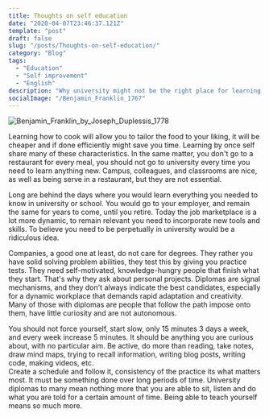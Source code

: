```yaml
---
title: Thoughts on self education
date: "2020-04-07T23:46:37.121Z"
template: "post"
draft: false
slug: "/posts/Thoughts-on-self-education/"
category: "Blog"
tags:
  - "Education"
  - "Self improvement"
  - "English"
description: "Why university might not be the right place for learning."
socialImage: "/Benjamin_Franklin_1767"
---
```

![Benjamin_Franklin_by_Joseph_Duplessis_1778](/Benjamin_Franklin_1767.jpg)

Learning how to cook will allow you to tailor the food to your liking, it will be cheaper and if done efficiently might save you time. Learning by once self share many of these characteristics. In the same matter, you don't go to a restaurant for every meal, you should not go to university every time you need to learn anything new. Campus, colleagues, and classrooms are nice, as well as being serve in a restaurant, but they are not essential.

Long are behind the days where you would learn everything you needed to know in university or school. You would go to your employer, and remain the same for years to come, until you retire.
Today the job marketplace is a lot more dynamic, to remain relevant you need to incorporate new tools and skills. To believe you need to be perpetually in university would be a ridiculous idea.

Companies, a good one at least, do not care for degrees. They rather you have solid solving problem abilities, they test this by giving you practice tests. They need self-motivated, knowledge-hungry people that finish what they start. That's why they ask about personal projects. Diplomas are signal mechanisms,  and they don't always indicate the best candidates, especially for a dynamic workplace that demands rapid adaptation and creativity. Many of those with diplomas are people that follow the path impose onto them, have little curiosity and are not autonomous.

You should not force yourself, start slow, only 15 minutes 3 days a week, and every week increase 5 minutes. It should be anything you are curious about, with no particular aim.  Be active, do more than reading, take notes, draw mind maps, trying to recall information, writing blog posts, writing code, making videos, etc.  
Create a schedule and follow it, consistency of the practice its what matters most. It must be something done over long periods of time. University diplomas to many mean nothing more that you are able to sit, listen and do what you are told for a certain amount of time. Being able to teach yourself means so much more.
